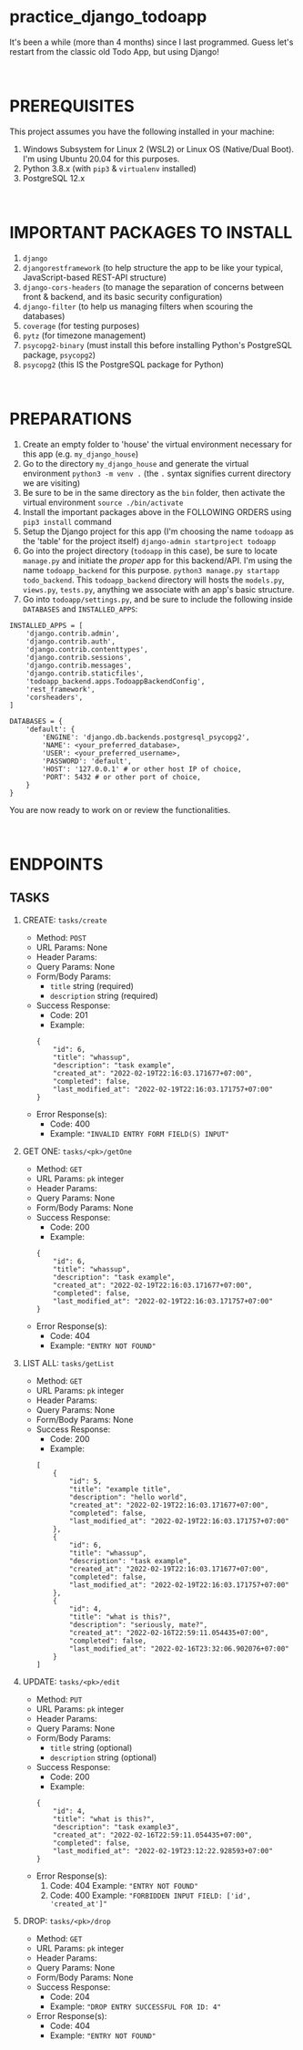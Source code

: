 # practice_django_todoapp
It's been a while (more than 4 months) since I last programmed. Guess let's restart from the classic old Todo App, but using Django!

<br>

# PREREQUISITES
This project assumes you have the following installed in your machine:
1. Windows Subsystem for Linux 2 (WSL2) or Linux OS (Native/Dual Boot). I'm using Ubuntu 20.04 for this purposes.
2. Python 3.8.x (with `pip3` & `virtualenv` installed)
3. PostgreSQL 12.x

<br>

# IMPORTANT PACKAGES TO INSTALL
1. `django`
2. `djangorestframework` (to help structure the app to be like your typical, JavaScript-based REST-API structure)
3. `django-cors-headers` (to manage the separation of concerns between front & backend, and its basic security configuration)
4. `django-filter` (to help us managing filters when scouring the databases)
5. `coverage` (for testing purposes)
6. `pytz` (for timezone management)
7. `psycopg2-binary` (must install this before installing Python's PostgreSQL package, `psycopg2`)
8. `psycopg2` (this IS the PostgreSQL package for Python)

<br>

# PREPARATIONS
1. Create an empty folder to 'house' the virtual environment necessary for this app (e.g. `my_django_house`)
2. Go to the directory `my_django_house` and generate the virtual environment
    `python3 -m venv .` (the `.` syntax signifies current directory we are visiting)
3. Be sure to be in the same directory as the `bin` folder, then activate the virtual environment
    `source ./bin/activate`
4. Install the important packages above in the FOLLOWING ORDERS using `pip3 install` command
5. Setup the Django project for this app (I'm choosing the name `todoapp` as the 'table' for the project itself)
    `django-admin startproject todoapp`
6. Go into the project directory (`todoapp` in this case), be sure to locate `manage.py` and initiate the *proper* app for this backend/API. I'm using the name `todoapp_backend` for this purpose.
    `python3 manage.py startapp todo_backend`. This `todoapp_backend` directory will hosts the `models.py`, `views.py`, `tests.py`, anything we associate with an app's basic structure.
7. Go into `todoapp/settings.py`, and be sure to include the following inside `DATABASES` and `INSTALLED_APPS`:
```
INSTALLED_APPS = [
    'django.contrib.admin',
    'django.contrib.auth',
    'django.contrib.contenttypes',
    'django.contrib.sessions',
    'django.contrib.messages',
    'django.contrib.staticfiles',
    'todoapp_backend.apps.TodoappBackendConfig',
    'rest_framework',
    'corsheaders',
]

DATABASES = {
    'default': {
        'ENGINE': 'django.db.backends.postgresql_psycopg2',
        'NAME': <your_preferred_database>,
        'USER': <your_preferred_username>,
        'PASSWORD': 'default',
        'HOST': '127.0.0.1' # or other host IP of choice,
        'PORT': 5432 # or other port of choice,
    }
}

```

You are now ready to work on or review the functionalities.

<br>

# ENDPOINTS

## TASKS
1. CREATE: `tasks/create`
    * Method: `POST`
    * URL Params: None
    * Header Params: 
    * Query Params: None
    * Form/Body Params:
        - `title` string (required)
        - `description` string (required)
    * Success Response:
        - Code: 201
        - Example: 
        ```
        {
            "id": 6,
            "title": "whassup",
            "description": "task example",
            "created_at": "2022-02-19T22:16:03.171677+07:00",
            "completed": false,
            "last_modified_at": "2022-02-19T22:16:03.171757+07:00"
        }
        ```
    * Error Response(s):
        - Code: 400
        - Example: `"INVALID ENTRY FORM FIELD(S) INPUT"`

2.  GET ONE: `tasks/<pk>/getOne`
    * Method: `GET`
    * URL Params: `pk` integer
    * Header Params: 
    * Query Params: None
    * Form/Body Params: None
    * Success Response:
        - Code: 200
        - Example: 
        ```
        {
            "id": 6,
            "title": "whassup",
            "description": "task example",
            "created_at": "2022-02-19T22:16:03.171677+07:00",
            "completed": false,
            "last_modified_at": "2022-02-19T22:16:03.171757+07:00"
        }
        ```
    * Error Response(s):
        - Code: 404
        - Example: `"ENTRY NOT FOUND"`

3.  LIST ALL: `tasks/getList`
    * Method: `GET`
    * URL Params: `pk` integer
    * Header Params: 
    * Query Params: None
    * Form/Body Params: None
    * Success Response:
        - Code: 200
        - Example: 
        ```
        [
            {
                "id": 5,
                "title": "example title",
                "description": "hello world",
                "created_at": "2022-02-19T22:16:03.171677+07:00",
                "completed": false,
                "last_modified_at": "2022-02-19T22:16:03.171757+07:00"
            },
            {
                "id": 6,
                "title": "whassup",
                "description": "task example",
                "created_at": "2022-02-19T22:16:03.171677+07:00",
                "completed": false,
                "last_modified_at": "2022-02-19T22:16:03.171757+07:00"
            },
            {
                "id": 4,
                "title": "what is this?",
                "description": "seriously, mate?",
                "created_at": "2022-02-16T22:59:11.054435+07:00",
                "completed": false,
                "last_modified_at": "2022-02-16T23:32:06.902076+07:00"
            }
        ]
        ```

4. UPDATE: `tasks/<pk>/edit`
    * Method: `PUT`
    * URL Params: `pk` integer
    * Header Params: 
    * Query Params: None
    * Form/Body Params:
        - `title` string (optional)
        - `description` string (optional)
    * Success Response:
        - Code: 200
        - Example: 
        ```
        {
            "id": 4,
            "title": "what is this?",
            "description": "task example3",
            "created_at": "2022-02-16T22:59:11.054435+07:00",
            "completed": false,
            "last_modified_at": "2022-02-19T23:12:22.928593+07:00"
        }
        ```
    * Error Response(s):
      1.  Code: 404
          Example: `"ENTRY NOT FOUND"`
      2.  Code: 400
          Example: `"FORBIDDEN INPUT FIELD: ['id', 'created_at']"`


5.  DROP: `tasks/<pk>/drop`
    * Method: `GET`
    * URL Params: `pk` integer
    * Header Params: 
    * Query Params: None
    * Form/Body Params: None
    * Success Response:
        - Code: 204
        - Example: `"DROP ENTRY SUCCESSFUL FOR ID: 4"`
    * Error Response(s):
        - Code: 404
        - Example: `"ENTRY NOT FOUND"`
  
<br>

